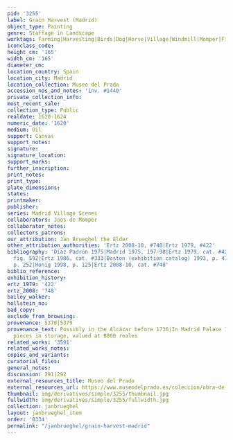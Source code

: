 ```yaml
---
pid: '3255'
label: Grain Harvest (Madrid)
object_type: Painting
genre: Staffage in Landscape
worktags: Farming|Harvesting|Birds|Dog|Horse|Village|Windmill|Momper|Field|Peasants|Labor|Road|Wagon
iconclass_code:
height_cm: '165'
width_cm: '165'
diameter_cm:
location_country: Spain
location_city: Madrid
location_collection: Museo del Prado
accession_nos_and_notes: 'inv. #1440'
private_collection_info:
most_recent_sale:
collection_type: Public
realdate: 1620-1624
numeric_date: '1620'
medium: Oil
support: Canvas
support_notes:
signature:
signature_location:
support_marks:
further_inscription:
print_notes:
print_type:
plate_dimensions:
states:
printmaker:
publisher:
series: Madrid Village Scenes
collaborators: Joos de Momper
collaborator_notes:
collectors_patrons:
our_attribution: Jan Brueghel the Elder
other_attribution_authorities: 'Ertz 2008-10, #748|Ertz 1979, #422'
bibliography: 'Díaz Padrón 1975|Madrid 1975, 197-98|Ertz 1979, cat. #422, p. 488,
  fig. 592|Ertz 1986, cat. #333|Boston (exhibition catalog) 1993, p. 474|Madrid 1995,
  p. 252|Honig 1998, p. 125|Ertz 2008-10, cat. #748'
biblio_reference:
exhibition_history:
ertz_1979: '422'
ertz_2008: '748'
bailey_walker:
hollstein_no:
bad_copy:
exclude_from_browsing:
provenance: 5378|5379
provenance_text: Possibly in the Alcázar before 1736|In Madrid Palace 1794, among
  pieces in storage, valued at 8000 reales
related_works: '3591'
related_works_notes:
copies_and_variants:
curatorial_files:
general_notes:
discussion: 291|292
external_resources_title: Museo del Prado
external_resources_url: https://www.museodelprado.es/coleccion/obra-de-arte/la-vida-en-el-campo/1b0e7bc9-bbd6-41ed-931d-fe431211a98e
thumbnail: img/derivatives/simple/3255/thumbnail.jpg
fullwidth: img/derivatives/simple/3255/fullwidth.jpg
collection: janbrueghel
layout: janbrueghel_item
order: '0334'
permalink: "/janbrueghel/grain-harvest-madrid"
---
```

